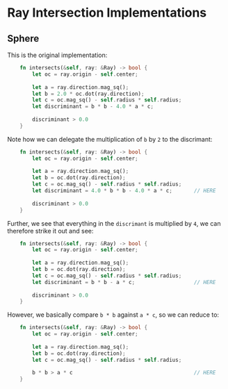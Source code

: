 # Ray Intersection Implementations
## Sphere
This is the original implementation:

```rust
    fn intersects(&self, ray: &Ray) -> bool {
        let oc = ray.origin - self.center;
    
        let a = ray.direction.mag_sq();
        let b = 2.0 * oc.dot(ray.direction);
        let c = oc.mag_sq() - self.radius * self.radius;
        let discriminant = b * b - 4.0 * a * c;
    
        discriminant > 0.0
    }
```

Note how we can delegate the multiplication of `b` by `2` to the discrimant:

```rust
    fn intersects(&self, ray: &Ray) -> bool {
        let oc = ray.origin - self.center;
            
        let a = ray.direction.mag_sq();
        let b = oc.dot(ray.direction);
        let c = oc.mag_sq() - self.radius * self.radius;
        let discriminant = 4.0 * b * b - 4.0 * a * c;       // HERE
    
        discriminant > 0.0
    }
```

Further, we see that everything in the `discrimant` is multiplied by `4`, we can therefore strike it out and see:

```rust
    fn intersects(&self, ray: &Ray) -> bool {
        let oc = ray.origin - self.center;
            
        let a = ray.direction.mag_sq();
        let b = oc.dot(ray.direction);
        let c = oc.mag_sq() - self.radius * self.radius;
        let discriminant = b * b - a * c;                   // HERE
    
        discriminant > 0.0
    }
```

However, we basically compare `b * b` against `a * c`, so we can reduce to:

```rust
    fn intersects(&self, ray: &Ray) -> bool {
        let oc = ray.origin - self.center;
            
        let a = ray.direction.mag_sq();
        let b = oc.dot(ray.direction);
        let c = oc.mag_sq() - self.radius * self.radius;
       
        b * b > a * c                                       // HERE
    }
```
    
